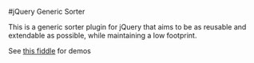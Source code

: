 #jQuery Generic Sorter

This is a generic sorter plugin for jQuery that aims to be as 
reusable and extendable as possible, while maintaining a low footprint.

See [this fiddle](http://jsfiddle.net/mekwall/LDRGs/) for demos